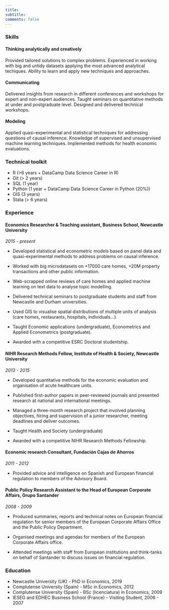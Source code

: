 ```yaml
---
title: 
subtitle: 
comments: false
---
```


### Skills


#### Thinking analytically and creatively 

Provided tailored solutions to complex problems. Experienced in working with big and untidy datasets applying the most advanced analytical techiques. Ability to learn and apply new techniques and approaches. 

#### Communicating 

Delivered insights from research in different conferences and workshops for expert and non-expert audiences. Taught seminars on quantitative methods at under and postgraduate level. Designed and delivered technical workshops.

#### Modeling

Applied quasi-experimental and statistical techniques for addressing questions of causal inference. Knowledge of supervised and unsupervised machine learning techniques. Implemented methods for health economic evaluations. 


### Technical toolkit


 - R (>6 years +  DataCamp Data Science Career in R)
 - Git (> 2 years)
 - SQL (1 year)
 - Python (1 year + DataCamp Data Science Career in Python (20%))
 - GIS (3 years)
 - Stata (> 6 years)


### Experience

#### Economics Researcher & Teaching assistant, Business School, Newcastle University 


*2015 - present*


- Developed statistical and econometric models based on panel data and quasi-experimental methods to address problems on causal inference.

- Worked with big microdatasets on +17000 care homes, +20M property transactions and other public information. 

- Web-scrapped online reviews of care homes and applied machine learning on text data to analyse topic modelling.

- Delivered technical seminars to postgraduate students and staff from Newcastle and Durham universities.

- Used GIS to visualise spatial distributions of multiple units of analysis (care homes, restaurants, hospitals, individuals...).

- Taught Economic applications (undergraduate), Econometrics and Applied Econometrics (postgraduate).

- Awarded with a competitive ESRC Doctoral studentship.


#### NIHR Research Methods Fellow, Institute of Health & Society, Newcastle University 

*2013 - 2015*

- Developed quantitative methods for the economic evaluation and organisation of acute healthcare units. 

- Published first-author papers in peer-reviewed journals and presented research at national and international meetings.

- Managed a three-month research project that involved planning objectives, hiring and supervision of a junior researcher, meeting deadlines and deliver outcomes. 

- Taught Health and Society (undergraduate) 

- Awarded with a competitive NIHR Research Methods Fellowship.


#### Economic research Consultant, Fundación Cajas de Ahorros 

*2011 - 2012*

- Provided advice and intelligence on Spanish and European financial regulation to members of the Advisory Board. 

#### Public Policy Research Assistant to the Head of European Corporate Affairs, Grupo Santander 

*2008 - 2009*

- Produced summaries, reports and technical notes on European financial regulation for senior members of the European Corporate Affairs Office and the Public Policy Department. 

- Organised meetings and agendas for members of the European Corporate Affairs office.

- Attended meetings with staff from European institutions and think-tanks on behalf of Santander to discuss issues on financial regulation.


### Education 

- Newcastle University (UK) - PhD in Economics, 2019
- Complutense University (Spain) - MSc in Economics, 2012
- Complutense University (Spain) - BSc (licenciatura) in Economics, 2009
- IESEG and EDHEC Business School (France) - Visiting Student, 2006 - 2007




